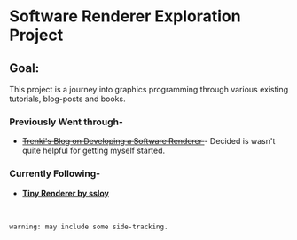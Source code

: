 # Software Renderer Exploration Project

## Goal:
This project is a journey into graphics programming through various existing tutorials, blog-posts and books.

### Previously Went through-

* <s><a href="https://trenki2.github.io/blog/2017/06/06/developing-a-software-renderer-part1/"> Trenki's Blog on Developing a Software Renderer </a></s> - Decided is wasn't quite helpful for getting myself started.

### Currently Following-

* <b><a href="https://github.com/ssloy/tinyrenderer/wiki/Lesson-1-Bresenham%E2%80%99s-Line-Drawing-Algorithm">
Tiny Renderer by ssloy
</a></b>

</br>

`warning: may include some side-tracking.`